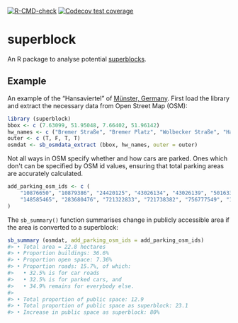 <!-- README.md is generated from README.Rmd. Please edit that file -->

[![R-CMD-check](https://github.com/UrbanAnalyst/superblock/actions/workflows/R-CMD-check.yaml/badge.svg)](https://github.com/UrbanAnalyst/superblock/actions/workflows/R-CMD-check.yaml)
[![Codecov test coverage](https://codecov.io/gh/UrbanAnalyst/superblock/graph/badge.svg)](https://app.codecov.io/gh/UrbanAnalyst/superblock)

# superblock

An R package to analyse potential
[superblocks](https://doi.org/10.1016%2Fj.cities.2024.105609).

## Example

An example of the “Hansaviertel” of [Münster,
Germany](https://www.openstreetmap.org/#map=17/51.955569/7.639795).
First load the library and extract the necessary data from Open Street
Map (OSM):

``` r
library (superblock)
bbox <- c (7.63099, 51.95048, 7.66402, 51.96142)
hw_names <- c ("Bremer Straße", "Bremer Platz", "Wolbecker Straße", "Hansaring")
outer <- c (T, F, T, T)
osmdat <- sb_osmdata_extract (bbox, hw_names, outer = outer)
```

Not all ways in OSM specify whether and how cars are parked. Ones which don't
can be specified by OSM id values, ensuring that total parking areas are
accurately calculated.

``` r
add_parking_osm_ids <- c (
    "10876650", "10879386", "24420125", "43026134", "43026139", "50163329",
    "148585465", "283680476", "721322833", "721738382", "756777549", "1122509887"
)
```

The `sb_summary()` function summarises change in publicly accessible area if
the area is converted to a superblock:

``` r
sb_summary (osmdat, add_parking_osm_ids = add_parking_osm_ids)
#> • Total area = 22.8 hectares
#> • Proportion buildings: 36.6%
#> • Proportion open space: 7.36%
#> • Proportion roads: 15.7%, of which:
#>   • 32.5% is for car roads
#>   • 32.5% is for parked cars, and
#>   • 34.9% remains for everybody else.
#> 
#> • Total proportion of public space: 12.9
#> • Total proportion of public space as superblock: 23.1
#> • Increase in public space as superblock: 80%
```
